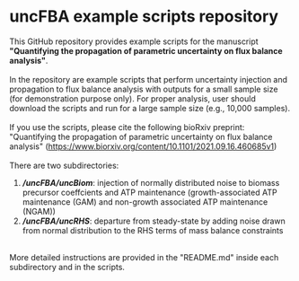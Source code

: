 # uncFBA example scripts repository
This GitHub repository provides example scripts for the manuscript **"Quantifying the propagation of parametric uncertainty on flux balance analysis"**.<br>
<br>
In the repository are example scripts that perform uncertainty injection and propagation to flux balance analysis with outputs for a small sample size (for demonstration purpose only). For proper analysis, user should download the scripts and run for a large sample size (e.g., 10,000 samples).<br>
<br>
If you use the scripts, please cite the following bioRxiv preprint: "Quantifying the propagation of parametric uncertainty on flux balance analysis" (https://www.biorxiv.org/content/10.1101/2021.09.16.460685v1)<br>
<br>
There are two subdirectories:
1) ***/uncFBA/uncBiom***: injection of normally distributed noise to biomass precursor coeffcients and ATP maintenance (growth-associated ATP maintenance (GAM) and non-growth associated ATP maintenance (NGAM))
2) ***/uncFBA/uncRHS***: departure from steady-state by adding noise drawn from normal distribution to the RHS terms of mass balance constraints
<br>
More detailed instructions are provided in the "README.md" inside each subdirectory and in the scripts.
